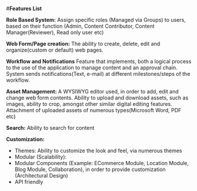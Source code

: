 #**Features List**

**Role Based System:**
Assign specific roles (Managed via Groups)  to users, based on their function (Admin, Content Contributor, Content Manager(Reviewer), Read only user etc)

**Web Form/Page creation:**
The ability to create, delete, edit and organize(custom or default) web pages. 

**Workflow and Notifications**
Feature that implements, both a logical process to the use of the application to manage content and an
approval chain. System sends notifications(Text, e-mail) at different milestones/steps of the workflow.


**Asset Management:**
A WYSIWYG editor used, in order to  add, edit and change web form contents.
Ability to upload and download assets, such as images, ability to crop, amongst other similar digital editing features. Attachment of uploaded assets of numerous
types(Microsoft Word, PDF etc)

**Search:**
Ability to search for content

**Customization:**
- Themes: Ability to customize the look and feel, via numerous themes
- Modular (Scalability):
- Modular Components (Example: ECommerce Module, Location Module, Blog Module, Collaboration), in order to provide customization (Architectural Design)
- API friendly 
